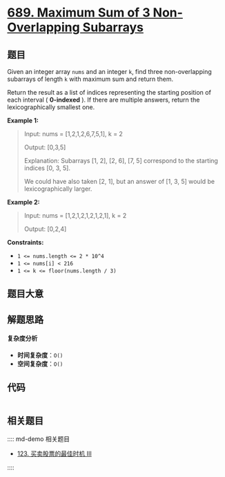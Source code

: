 # [689. Maximum Sum of 3 Non-Overlapping Subarrays](https://leetcode.com/problems/maximum-sum-of-3-non-overlapping-subarrays/)

## 题目

Given an integer array `nums` and an integer `k`, find three non-overlapping
subarrays of length `k` with maximum sum and return them.

Return the result as a list of indices representing the starting position of
each interval ( **0-indexed** ). If there are multiple answers, return the
lexicographically smallest one.

**Example 1:**

> Input: nums = [1,2,1,2,6,7,5,1], k = 2
>
> Output: [0,3,5]
>
> Explanation: Subarrays [1, 2], [2, 6], [7, 5] correspond to the starting indices [0, 3, 5].
>
> We could have also taken [2, 1], but an answer of [1, 3, 5] would be lexicographically larger.

**Example 2:**

> Input: nums = [1,2,1,2,1,2,1,2,1], k = 2
>
> Output: [0,2,4]

**Constraints:**

- `1 <= nums.length <= 2 * 10^4`
- `1 <= nums[i] < 216`
- `1 <= k <= floor(nums.length / 3)`

## 题目大意

## 解题思路

#### 复杂度分析

- **时间复杂度**：`O()`
- **空间复杂度**：`O()`

## 代码

```javascript

```

## 相关题目

:::: md-demo 相关题目

- [123. 买卖股票的最佳时机 III](https://leetcode.com/problems/best-time-to-buy-and-sell-stock-iii)

::::
